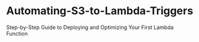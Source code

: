 # Automating-S3-to-Lambda-Triggers
Step-by-Step Guide to Deploying and Optimizing Your First Lambda Function
